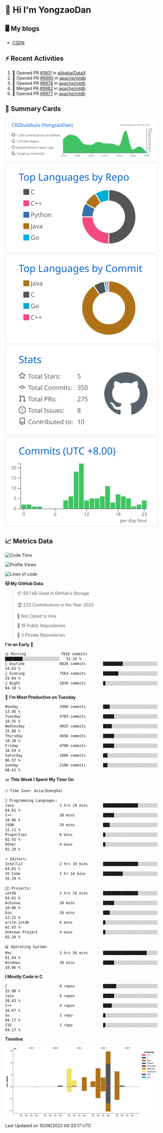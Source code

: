 # 👋 Hi I'm YongzaoDan

## 🖥 My blogs
  + [CSDN](https://blog.csdn.net/CRZbulabula?type=blog)

## ⚡ Recent Activities
<!--START_SECTION:activity-->
1. 💪 Opened PR [#1801](https://github.com/alibaba/DataX/pull/1801) in [alibaba/DataX](https://github.com/alibaba/DataX)
2. 💪 Opened PR [#9990](https://github.com/apache/iotdb/pull/9990) in [apache/iotdb](https://github.com/apache/iotdb)
3. 💪 Opened PR [#9978](https://github.com/apache/iotdb/pull/9978) in [apache/iotdb](https://github.com/apache/iotdb)
4. 🎉 Merged PR [#9962](https://github.com/apache/iotdb/pull/9962) in [apache/iotdb](https://github.com/apache/iotdb)
5. 💪 Opened PR [#9977](https://github.com/apache/iotdb/pull/9977) in [apache/iotdb](https://github.com/apache/iotdb)
<!--END_SECTION:activity-->

## 🎑 Summary Cards

[![](https://raw.githubusercontent.com/CRZbulabula/CRZbulabula/main/profile-summary-card-output/github/0-profile-details.svg)](https://github.com/vn7n24fzkq/github-profile-summary-cards)
[![](https://raw.githubusercontent.com/CRZbulabula/CRZbulabula/main/profile-summary-card-output/github/1-repos-per-language.svg)](https://github.com/vn7n24fzkq/github-profile-summary-cards) [![](https://raw.githubusercontent.com/CRZbulabula/CRZbulabula/main/profile-summary-card-output/github/2-most-commit-language.svg)](https://github.com/vn7n24fzkq/github-profile-summary-cards)
[![](https://raw.githubusercontent.com/CRZbulabula/CRZbulabula/main/profile-summary-card-output/github/3-stats.svg)](https://github.com/vn7n24fzkq/github-profile-summary-cards) [![](https://raw.githubusercontent.com/CRZbulabula/CRZbulabula/main/profile-summary-card-output/github/4-productive-time.svg)](https://github.com/vn7n24fzkq/github-profile-summary-cards)

## 📈 Metrics Data

<!--START_SECTION:waka-->
![Code Time](http://img.shields.io/badge/Code%20Time-184%20hrs%2030%20mins-blue)

![Profile Views](http://img.shields.io/badge/Profile%20Views-0-blue)

![Lines of code](https://img.shields.io/badge/From%20Hello%20World%20I%27ve%20Written-19.8%20million%20lines%20of%20code-blue)

**🐱 My GitHub Data** 

> 📦 93.1 kB Used in GitHub's Storage 
 > 
> 🏆 233 Contributions in the Year 2023
 > 
> 🚫 Not Opted to Hire
 > 
> 📜 19 Public Repositories 
 > 
> 🔑 3 Private Repositories 
 > 
**I'm an Early 🐤** 

```text
🌞 Morning                7918 commits        ████████░░░░░░░░░░░░░░░░░   31.24 % 
🌆 Daytime                8828 commits        █████████░░░░░░░░░░░░░░░░   34.83 % 
🌃 Evening                7563 commits        ███████░░░░░░░░░░░░░░░░░░   29.84 % 
🌙 Night                  1038 commits        █░░░░░░░░░░░░░░░░░░░░░░░░   04.10 % 
```
📅 **I'm Most Productive on Tuesday** 

```text
Monday                   3409 commits        ███░░░░░░░░░░░░░░░░░░░░░░   13.45 % 
Tuesday                  4703 commits        █████░░░░░░░░░░░░░░░░░░░░   18.55 % 
Wednesday                4025 commits        ████░░░░░░░░░░░░░░░░░░░░░   15.88 % 
Thursday                 4658 commits        █████░░░░░░░░░░░░░░░░░░░░   18.38 % 
Friday                   4700 commits        █████░░░░░░░░░░░░░░░░░░░░   18.54 % 
Saturday                 1666 commits        ██░░░░░░░░░░░░░░░░░░░░░░░   06.57 % 
Sunday                   2186 commits        ██░░░░░░░░░░░░░░░░░░░░░░░   08.62 % 
```


📊 **This Week I Spent My Time On** 

```text
🕑︎ Time Zone: Asia/Shanghai

💬 Programming Languages: 
Java                     2 hrs 19 mins       ████████████████░░░░░░░░░   64.61 % 
C++                      38 mins             █████░░░░░░░░░░░░░░░░░░░░   18.06 % 
JSON                     26 mins             ███░░░░░░░░░░░░░░░░░░░░░░   12.11 % 
Properties               6 mins              █░░░░░░░░░░░░░░░░░░░░░░░░   02.93 % 
Other                    4 mins              █░░░░░░░░░░░░░░░░░░░░░░░░   02.29 % 

🔥 Editors: 
IntelliJ                 2 hrs 19 mins       ████████████████░░░░░░░░░   64.61 % 
VS Code                  1 hr 16 mins        █████████░░░░░░░░░░░░░░░░   35.39 % 

🐱‍💻 Projects: 
iotdb                    2 hrs 19 mins       ████████████████░░░░░░░░░   64.61 % 
Achieve                  38 mins             █████░░░░░░░░░░░░░░░░░░░░   18.06 % 
bin                      26 mins             ███░░░░░░░░░░░░░░░░░░░░░░   12.11 % 
write-iotdb              6 mins              █░░░░░░░░░░░░░░░░░░░░░░░░   02.93 % 
Unknown Project          4 mins              █░░░░░░░░░░░░░░░░░░░░░░░░   02.29 % 

💻 Operating System: 
Mac                      2 hrs 56 mins       ████████████████████░░░░░   81.94 % 
Windows                  38 mins             █████░░░░░░░░░░░░░░░░░░░░   18.06 % 
```

**I Mostly Code in C** 

```text
C                        6 repos             ██████░░░░░░░░░░░░░░░░░░░   25.00 % 
Java                     5 repos             █████░░░░░░░░░░░░░░░░░░░░   20.83 % 
C++                      4 repos             ████░░░░░░░░░░░░░░░░░░░░░   16.67 % 
Go                       1 repo              █░░░░░░░░░░░░░░░░░░░░░░░░   04.17 % 
CSS                      1 repo              █░░░░░░░░░░░░░░░░░░░░░░░░   04.17 % 
```



**Timeline**

![Lines of Code chart](https://raw.githubusercontent.com/CRZbulabula/CRZbulabula/main/assets/bar_graph.png)


 Last Updated on 10/06/2023 00:33:17 UTC
<!--END_SECTION:waka-->


